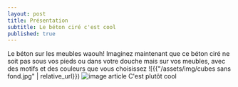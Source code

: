 ```yaml
---
layout: post
title: Présentation
subtitle: Le béton ciré c'est cool
published: true
---
```

Le béton sur les meubles waouh!
Imaginez maintenant que ce béton ciré ne soit pas sous vos pieds ou dans votre douche mais sur vos meubles, avec des motifs et des couleurs que vous choisissez
![{{"/assets/img/cubes sans fond.jpg" | relative_url}})
![image article](https://image.shutterstock.com/image-photo/grunge-rough-gray-concrete-wall-250nw-2551024253.jpg)
C'est plutôt cool
